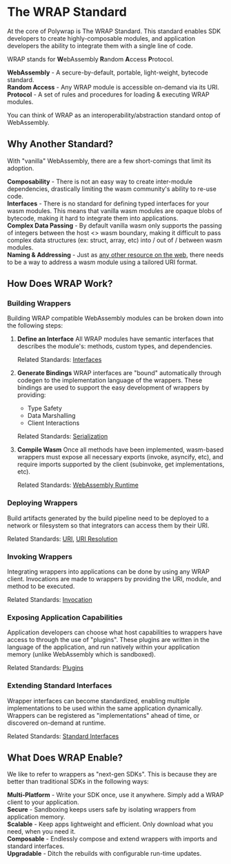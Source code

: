 # The WRAP Standard

At the core of Polywrap is The WRAP Standard. This standard enables SDK developers to create highly-composable modules, and application developers the ability to integrate them with a single line of code.  

WRAP stands for **W**ebAssembly **R**andom **A**ccess **P**rotocol.  

**WebAssembly** - A secure-by-default, portable, light-weight, bytecode standard.  
**Random Access** - Any WRAP module is accessible on-demand via its URI.  
**Protocol** - A set of rules and procedures for loading & executing WRAP modules.  

You can think of WRAP as an interoperability/abstraction standard ontop of WebAssembly.

## Why Another Standard?
With "vanilla" WebAssembly, there are a few short-comings that limit its adoption.

**Composability** - There is not an easy way to create inter-module dependencies, drastically limiting the wasm community's ability to re-use code.  
**Interfaces** - There is no standard for defining typed interfaces for your wasm modules. This means that vanilla wasm modules are opaque blobs of bytecode, making it hard to integrate them into applications.  
**Complex Data Passing** - By default vanilla wasm only supports the passing of integers between the host <> wasm boundary, making it difficult to pass complex data structures (ex: struct, array, etc)  into / out of / between wasm modules.  
**Naming & Addressing** - Just as [any other resource on the web](https://www.w3.org/Addressing/), there needs to be a way to address a wasm module using a tailored URI format.  

## How Does WRAP Work?
### Building Wrappers
Building WRAP compatible WebAssembly modules can be broken down into the following steps:

1. **Define an Interface**
    All WRAP modules have semantic interfaces that describes the module's: methods, custom types, and dependencies.  

    Related Standards: [Interfaces](TODO)

2. **Generate Bindings**
    WRAP interfaces are "bound" automatically through codegen to the implementation language of the wrappers. These bindings are used to support the easy development of wrappers by providing:  
    - Type Safety  
    - Data Marshalling  
    - Client Interactions  

    Related Standards: [Serialization](TODO)

3. **Compile Wasm**
    Once all methods have been implemented, wasm-based wrappers must expose all necessary exports (invoke, asyncify, etc), and require imports supported by the client (subinvoke, get implementations, etc).  

    Related Standards: [WebAssembly Runtime](TODO)  

### Deploying Wrappers

Build artifacts generated by the build pipeline need to be deployed to a network or filesystem so that integrators can access them by their URI.  

Related Standards: [URI](TODO), [URI Resolution](TODO)  

### Invoking Wrappers

Integrating wrappers into applications can be done by using any WRAP client. Invocations are made to wrappers by providing the URI, module, and method to be executed.  

Related Standards: [Invocation](TODO)  

### Exposing Application Capabilities

Application developers can choose what host capabilities to wrappers have access to through the use of "plugins". These plugins are written in the language of the application, and run natively within your application memory (unlike WebAssembly which is sandboxed).  

Related Standards: [Plugins](TODO)  

### Extending Standard Interfaces

Wrapper interfaces can become standardized, enabling multiple implementations to be used within the same application dynamically. Wrappers can be registered as "implementations" ahead of time, or discovered on-demand at runtime.  

Related Standards: [Standard Interfaces](TODO)  

## What Does WRAP Enable?

We like to refer to wrappers as "next-gen SDKs". This is because they are better than traditional SDKs in the following ways:  

**Multi-Platform** - Write your SDK once, use it anywhere. Simply add a WRAP client to your application.  
**Secure** - Sandboxing keeps users safe by isolating wrappers from application memory.  
**Scalable** - Keep apps lightweight and efficient. Only download what you need, when you need it.  
**Composable** - Endlessly compose and extend wrappers with imports and standard interfaces.  
**Upgradable** - Ditch the rebuilds with configurable run-time updates.  
